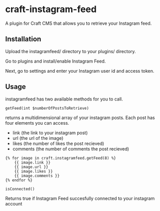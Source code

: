 # craft-instagram-feed
A plugin for Craft CMS that allows you to retrieve your Instagram feed.

## Installation
Upload the instagramfeed/ directory to your plugins/ directory.

Go to plugins and install/enable Instagram Feed.

Next, go to settings and enter your Instagram user id and access token.


## Usage
instagramfeed has two available methods for you to call.
```
getFeed(int $numberOfPostsToRetrieve)
```

returns a multidimensional array of your instagram posts. Each post has four elements you can access.
- link (the link to your instagram post)
- url (the url of the image)
- likes (the number of likes the post recieved)
- comments (the number of comments the post recieved)
```
{% for image in craft.instagramfeed.getFeed(8) %}
    {{ image.link }}
    {{ image.url }}
    {{ image.likes }}
    {{ image.comments }}
{% endfor %}
```

```
isConnected()
```
Returns true if Instagram Feed succesfully connected to your instagram account
